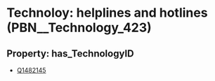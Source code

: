 # Technoloy: __helplines and hotlines__ (PBN__Technology_423)

## Property: has_TechnologyID

* [Q1482145](Q1482145)


